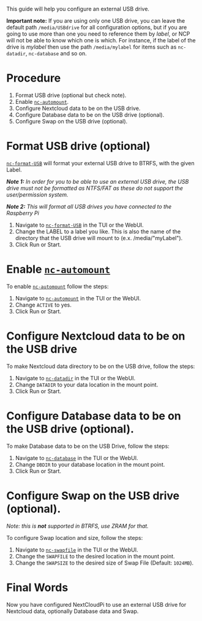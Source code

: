 [nc-automount]: https://github.com/nextcloud/nextcloudpi/wiki/Configuration-Reference#nc-automount
[nc-format-USB]: https://github.com/nextcloud/nextcloudpi/wiki/Configuration-Reference#nc-format-usb
[nc-datadir]: https://github.com/nextcloud/nextcloudpi/wiki/Configuration-Reference#nc-datadir
[nc-database]: https://github.com/nextcloud/nextcloudpi/wiki/Configuration-Reference#nc-database
[nc-swapfile]: https://github.com/nextcloud/nextcloudpi/wiki/Configuration-Reference#nc-swapfile

This guide will help you configure an external USB drive.

**Important note:** If you are using only one USB drive, you can leave the default path `/media/USBdrive` for all configuration options, but if you are going to use more than one you need to reference them by _label_, or NCP will not be able to know which one is which. For instance, if the label of the drive is _mylabel_ then use the path `/media/mylabel` for items such as `nc-datadir`, `nc-database` and so on.

# Procedure
1. Format USB drive (optional but check note).
2. Enable [`nc-automount`][nc-automount].
3. Configure Nextcloud data to be on the USB drive.
4. Configure Database data to be on the USB drive (optional).
5. Configure Swap on the USB drive (optional).

# Format USB drive (optional)

[`nc-format-USB`][nc-format-USB] will format your external USB drive to BTRFS, with the given Label. 

_**Note 1:**_  _In order for you to be able to use an external USB drive, the USB drive must not be formatted as NTFS/FAT as these do not support the user/permission system._

_**Note 2:**_  _This will format all USB drives you have connected to the Raspberry Pi_

1. Navigate to [`nc-format-USB`][nc-format-USB] in the TUI or the WebUI.
2. Change the LABEL to a label you like. This is also the name of the directory that the USB drive will mount to (e.x. /media/"myLabel").
3. Click Run or Start.

# Enable [`nc-automount`][nc-automount]

To enable [`nc-automount`][nc-automount] follow the steps:

1. Navigate to [`nc-automount`][nc-automount] in the TUI or the WebUI.
2. Change `ACTIVE` to yes.
3. Click Run or Start.

# Configure Nextcloud data to be on the USB drive

To make Nextcloud data directory to be on the USB drive, follow the steps:

1. Navigate to [`nc-datadir`][nc-datadir] in the TUI or the WebUI.
2. Change `DATADIR` to your data location in the mount point.
3. Click Run or Start.

# Configure Database data to be on the USB drive (optional).

To make Database data to be on the USB Drive, follow the steps:

1. Navigate to [`nc-database`][nc-database] in the TUI or the WebUI.
2. Change `DBDIR` to your database location in the mount point.
3. Click Run or Start.

# Configure Swap on the USB drive (optional).

_Note: this is **not** supported in BTRFS, use ZRAM for that._

To configure Swap location and size, follow the steps:

1. Navigate to [`nc-swapfile`][nc-swapfile] in the TUI or the WebUI.
2. Change the `SWAPFILE` to the desired location in the mount point.
3. Change the `SWAPSIZE` to the desired size of Swap File (Default: `1024MB`).

# Final Words

Now you have configured NextCloudPi to use an external USB drive for Nextcloud data, optionally Database data and Swap.
